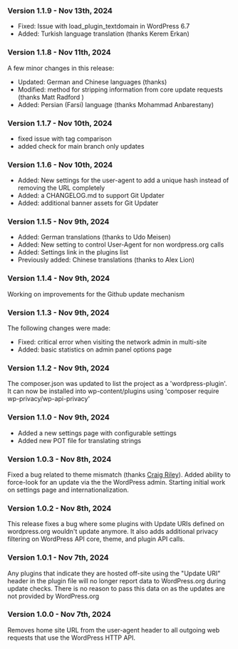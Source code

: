 ### Version 1.1.9 - Nov 13th, 2024

- Fixed: Issue with load_plugin_textdomain in WordPress 6.7
- Added: Turkish language translation (thanks Kerem Erkan)

### Version 1.1.8 - Nov 11th, 2024

A few minor changes in this release:
- Updated: German and Chinese languages (thanks)
- Modified: method for stripping information from core update requests (thanks Matt Radford )
- Added: Persian (Farsi) language (thanks Mohammad Anbarestany)

### Version 1.1.7 - Nov 10th, 2024

- fixed issue with tag comparison
- added check for main branch only updates

### Version 1.1.6 - Nov 10th, 2024

- Added: New settings for the user-agent to add a unique hash instead of removing the URL completely
- Added: a CHANGELOG.md to support Git Updater
- Added: additional banner assets for Git Updater

### Version 1.1.5 - Nov 9th, 2024

- Added: German translations (thanks to Udo Meisen)
- Added: New setting to control User-Agent for non wordpress.org calls
- Added: Settings link in the plugins list
- Previously added: Chinese translations (thanks to Alex Lion)


### Version 1.1.4 - Nov 9th, 2024

Working on improvements for the Github update mechanism

### Version 1.1.3 - Nov 9th, 2024

The following changes were made:
- Fixed: critical error when visiting the network admin in multi-site
- Added: basic statistics on admin panel options page

### Version 1.1.2 - Nov 9th, 2024

The composer.json was updated to list the project as a 'wordpress-plugin'.  It can now be installed into wp-content/plugins using 'composer require wp-privacy/wp-api-privacy'

### Version 1.1.0 - Nov 9th, 2024

- Added a new settings page with configurable settings
- Added new POT file for translating strings

### Version 1.0.3 - Nov 8th, 2024

Fixed a bug related to theme mismatch (thanks [Craig Riley](https://github.com/craigrileyuk)).  Added ability to force-look for an update via the the WordPress admin.  Starting initial work on settings page and internationalization.

### Version 1.0.2 - Nov 8th, 2024

This release fixes a bug where some plugins with Update URIs defined on wordpress.org wouldn't update anymore. It also adds additional privacy filtering on WordPress API core, theme, and plugin API calls.

### Version 1.0.1 - Nov 7th, 2024

Any plugins that indicate they are hosted off-site using the "Update URI" header in the plugin file will no longer report data to WordPress.org during update checks.  There is no reason to pass this data on as the updates are not provided by WordPress.org

### Version 1.0.0 - Nov 7th, 2024

Removes home site URL from the user-agent header to all outgoing web requests that use the WordPress HTTP API.

